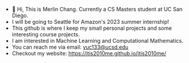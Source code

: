 - 👋 Hi, This is Merlin Chang. Currently a CS Masters student at UC San Diego.
- I will be going to Seattle for Amazon's 2023 summer internship!
- This github is where I keep my small personal projects and some interesting course projects.
- I am interested in Machine Learning and Computational Mathematics.
- You can reach me via email: yuc133@ucsd.edu
- Checkout my website: https://itis2010me.github.io/itis2010me/
  

<!---
itis2010me/itis2010me is a ✨ special ✨ repository because its `README.md` (this file) appears on your GitHub profile.
You can click the Preview link to take a look at your changes.
--->

